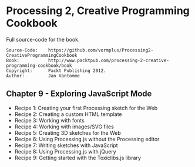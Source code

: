 # Processing 2, Creative Programming Cookbook

Full source-code for the book.

	Source-Code:    https://github.com/vormplus/Processing2-CreativeProgrammingCookbook
    Book:           http://www.packtpub.com/processing-2-creative-programming-cookbook/book
    Copyright:      Packt Publishing 2012.
	Author:         Jan Vantomme

## Chapter 9 - Exploring JavaScript Mode

- Recipe 1: Creating your first Processing sketch for the Web
- Recipe 2: Creating a custom HTML template
- Recipe 3: Working with fonts
- Recipe 4: Working with images/SVG files
- Recipe 5: Creating 3D sketches for the Web
- Recipe 6: Using Processing.js without the Processing editor
- Recipe 7: Writing sketches with JavaScript
- Recipe 8: Using Processing.js with jQuery
- Recipe 9: Getting started with the Toxiclibs.js library
